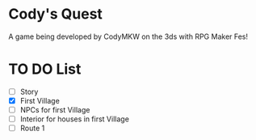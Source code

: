# Cody's Quest
A game being developed by CodyMKW on the 3ds with RPG Maker Fes!

# TO DO List
- [ ] Story
- [x] First Village
- [ ] NPCs for first Village
- [ ] Interior for houses in first Village
- [ ] Route 1
